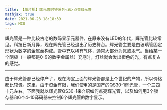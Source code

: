 ```yaml
---
title: 【单片机】辉光管时钟系列<五>点亮辉光管
mathjax: true
date: 2021-06-23 18:18:39
tags: MCU
---
```




辉光管是一种比较古老的数码显示元器件。在原来没有LED的年代，辉光管比较常见。科技日新月异，现在辉光管已经退出了历史舞台。辉光管主要是由玻璃管固定形状为数字的金属丝构成。管中充以稀有气体，通常大部分为氖或汞气。当给某一个阴极（一般都是0-9的数字金属丝）充电时，灯丝就会发出橙色的光，有点复古的感觉。

---------



由于辉光管都已经停产了，现在淘宝上面的辉光管都是上个世纪的产物，所以价格都比较贵。这里，由于资金有限，我们使用的是国产的QS30-1辉光管，一个三四十元左右。下面我就以辉光管QS30-1来介绍如何点亮辉光管，以及如何用3个锁存器和6个4-10译码器来控制6个辉光管的数字显示。

-----



<!--more-->











